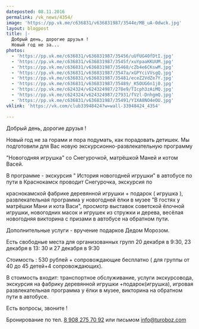 ```yaml
---
dateposted: 08.11.2016
permalink: /vk_news/4354/
image: 'https://pp.vk.me/c636831/v636831987/3544e/MB_uA-0dwck.jpg'
layout: blogpost
title: |-
  Добрый день, дорогие друзья !
  Новый год не за...
photos:
  - 'https://pp.vk.me/c636831/v636831987/35456/uUfUG40fDtI.jpg'
  - 'https://pp.vk.me/c636831/v636831987/3545f/xuYpaaKKUUM.jpg'
  - 'https://pp.vk.me/c636831/v636831987/35468/cZb4e6CKswM.jpg'
  - 'https://pp.vk.me/c636831/v636831987/3547a/xGPYciVVsgQ.jpg'
  - 'https://pp.vk.me/c636831/v636831987/35481/eceZ2VdZe7Y.jpg'
  - 'https://pp.vk.me/c636831/v636831987/35489/_K5OUG6n1j0.jpg'
  - 'https://pp.vk.me/c624324/v624324987/278e9/TIcph3zAiMQ.jpg'
  - 'https://pp.vk.me/c624324/v624324987/27931/fVzl-DnhgmQ.jpg'
  - 'https://pp.vk.me/c636831/v636831987/35491/Y1XA8NO4eOU.jpg'
vklink: 'https://vk.com/club33948424?w=wall-33948424_4354'

---
```

Добрый день, дорогие друзья !
 
Новый год не за горами и пора подумать, как порадовать детишек. Мы подготовили для Вас новую экскурсионно-развлекательную программу 
 
"Новогодняя игрушка" со Снегурочкой, матрёшкой Маней и котом Васей.
 

 
В программе - экскурсия " История новогодней игрушки" в автобусе по пути в Краснокамск проводит Снегурочка, экскурсия по
 
 краснокамской фабрике деревянной игрушки + подарок ( игрушка ), развлекательная программа у новогодней ёлки в музее "В гостях у матрёшки Мани и кота Васи", просмотр выставок советской ёлочной игрушки, новогодних масок и игрушек из стружки и дерева, весёлая новогодняя викторина с призами в автобусе на обратном пути.
 

 
Дополнительные услуги - вручение подарков Дедом Морозом. 
 
Есть свободные места для организованных групп 20 декабря в 9:30, 23 декабря в 13: 30 и 27 декабря в 9:30
 
Стоимость : 530 рублей + сопровождающие бесплатно ( для группы от 40 до 45 детей+4 сопровождающих).
 
В стоимость входит: транспортное обслуживание, услуги экскурсовода, экскурсия на фабрику деревянной игрушки +подарок(игрушка), игровая развлекательная программа у ёлки в музее, викторина на обратном пути в автобусе. 
 
Есть вопросы, звоните !
 
Бронирование по тел. [8 908 275 70 92](tel:89082757092) или письмом [info@turoboz.com](mailto:info@turoboz.com)
